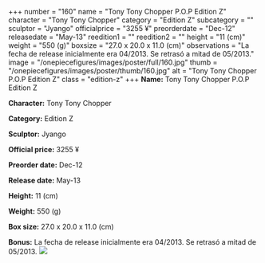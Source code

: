 +++
number = "160"
name = "Tony Tony Chopper P.O.P Edition Z"
character = "Tony Tony Chopper"
category = "Edition Z"
subcategory = ""
sculptor = "Jyango"
officialprice = "3255 ¥"
preorderdate = "Dec-12"
releasedate = "May-13"
reedition1 = ""
reedition2 = ""
height = "11 (cm)"
weight = "550 (g)"
boxsize = "27.0 x 20.0 x 11.0 (cm)"
observations = "La fecha de release inicialmente era 04/2013. Se retrasó a mitad de 05/2013."
image = "/onepiecefigures/images/poster/full/160.jpg"
thumb = "/onepiecefigures/images/poster/thumb/160.jpg"
alt = "Tony Tony Chopper P.O.P Edition Z"
class = "edition-z"
+++
**Name:** Tony Tony Chopper P.O.P Edition Z

**Character:** Tony Tony Chopper

**Category:** Edition Z 

**Sculptor:** Jyango

**Official price:** 3255 ¥

**Preorder date:** Dec-12

**Release date:** May-13

**Height:** 11 (cm)

**Weight:** 550 (g)

**Box size:** 27.0 x 20.0 x 11.0 (cm)

**Bonus:** La fecha de release inicialmente era 04/2013. Se retrasó a mitad de 05/2013.
<img src="/onepiecefigures/images/poster/thumb/160.jpg">